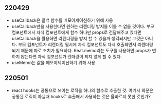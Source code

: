 ## 220429

- useCallback은 콜백 함수를  메모이제이션하기 위해 사용
- useCallback만을 사용한다면 원하는 리렌더링 방지를 이룰 수 없을 것이다. 부모 컴포넌트에서 자식 컴포넌트에게 함수 하나만 props로 전달해주고 있다면 useCallback을 활용하면 리렌더링을 방지 할 수 있을까 생각되지만 그것은 아니다. 부모 컴포넌트가 리렌더링 될시에 자식 컴포넌트도 다시 호출되면서 리렌더링 되기 때문에 따로 조치가 필요하다. Reat.memo라는 도구를 사용하면 props가 변하지 않는다면 자식 컴포넌트가 렌더링이 되지 않게 할 수 있다.
- useMemo는 값을 메모이제이션하기 위해 사용

## 220501

- react hooks는 공통으로 쓰이는 로직을 하나의 함수로 추출한 것. 여기서 의문은 공통된 로직이 아닐때 hooks로 추출해서 사용하는 것은 올바르지 못한 것인가? 
